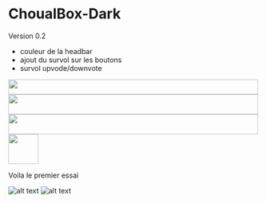 # ChoualBox-Dark

Version 0.2

- couleur de la headbar
- ajout du survol sur les boutons
- survol upvode/downvote

<img src="https://image.noelshack.com/fichiers/2018/19/5/1526050339-headbar.jpg" width="500" height="30" />

<img src="https://thumbs.gfycat.com/ClosedLittleClownanemonefish-size_restricted.gif" width="500" height="40" />
<img src="https://thumbs.gfycat.com/AdeptHighlevelArieltoucan-size_restricted.gif" width="500" height="40" />

<img src="https://thumbs.gfycat.com/WeeUnsteadyFlounder-size_restricted.gif" width="60" height="60" />

Voila le premier essai

![alt text](https://image.noelshack.com/fichiers/2018/19/5/1526041012-choulaboxdarkacceuil.jpg)
![alt text](https://image.noelshack.com/fichiers/2018/19/5/1526041017-choulaboxdarkbox.jpg)

